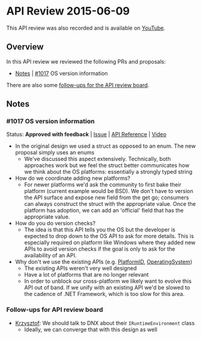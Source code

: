 # API Review 2015-06-09

This API review was also recorded and is available on [YouTube](https://www.youtube.com/watch?v=I-WveN1lSXI).

## Overview

In this API review we reviewed the following PRs and proposals:

* [Notes](#1017-os-version-information) | [#1017](https://github.com/dotnet/corefx/issues/1017) OS version information

There are also some [follow-ups for the API review board](#follow-ups-for-api-review-board).

## Notes

### #1017 OS version information

Status: **Approved with feedback** |
[Issue](https://github.com/dotnet/corefx/issues/1017) |
[API Reference](issue-1017.md) |
[Video](https://www.youtube.com/watch?v=I-WveN1lSXI)

* In the original design we used a struct as opposed to an enum. The new
  proposal simply uses an enums
    - We've discussed this aspect extensively. Technically, both approaches
      work but we feel the struct better communicates how we think about the
      OS platforms: essentially a strongly typed string
* How do we coordinate adding new platforms?
    - For newer platforms we'd ask the community to first bake their platform
      (current example would be BSD). We don't have to version the API surface
      and expose new field from the get go; consumers can always construct
      the struct with the appropriate value. Once the platform has adoption,
      we can add an 'official' field that has the appropriate value.
* How do you do version checks?
    - The idea is that this API tells you the OS but the developer is expected
      to drop down to the OS API to ask for more details. This is especially
      required on platform like Windows where they added new APIs to avoid
      version checks if the goal is only to ask for the availability of an API.
* Why don't we use the existing APIs
  (e.g. [PlatformID](https://msdn.microsoft.com/en-us/library/3a8hyw88.aspx),
        [OperatingSystem](https://msdn.microsoft.com/en-us/library/system.operatingsystem.aspx))
    - The existing APIs weren't very well designed
    - Have a lot of platforms that are no longer relevant
    - In order to unblock our cross-platform we likely want to evolve this API
      out of band. If we unify with an existing API we'd be slowed to the
      cadence of .NET Framework, which is too slow for this area.

### Follow-ups for API review board

* [Krzysztof](https://github.com/KrzysztofCwalina): We should talk to DNX about their `IRuntimeEnvironment` class
    - Ideally, we can converge that with this design as well